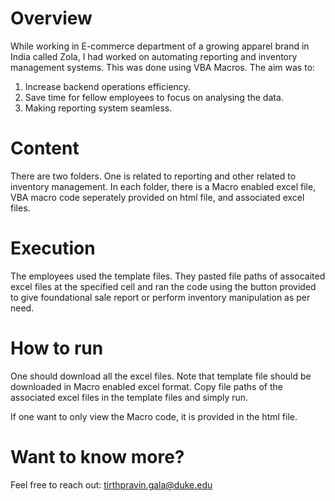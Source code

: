# Overview
While working in E-commerce department of a growing apparel brand in India called Zola, I had worked on automating reporting and inventory management systems. This was done using VBA Macros. The aim was to:
1. Increase backend operations efficiency.
2. Save time for fellow employees to focus on analysing the data.
3. Making reporting system seamless.

# Content
There are two folders. One is related to reporting and other related to inventory management. In each folder, there is a Macro enabled excel file, VBA macro code seperately provided on html file, and associated  excel files. 

# Execution
The employees used the template files. They pasted file paths of assocaited excel files at the specified cell and ran the code using the button provided to give foundational sale report or perform inventory manipulation as per need.

# How to run
One should download all the excel files. Note that template file should be downloaded in Macro enabled excel format. Copy file paths of the associated excel files in the template files and simply run.

If one want to only view the Macro code, it is provided in the html file.
# Want to know more?
Feel free to reach out: tirthpravin.gala@duke.edu
